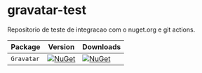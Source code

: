 # gravatar-test
Repositorio de teste de integracao com o nuget.org e git actions.

| Package | Version | Downloads |
| ------- | ------- | --------- |
| `Gravatar` | [![NuGet](https://img.shields.io/nuget/v/gravatar-test.svg)](https://www.nuget.org/packages/gravatar-test) | [![NuGet](https://img.shields.io/nuget/dt/gravatar-test.svg)](https://www.nuget.org/packages/gravatar-test)
